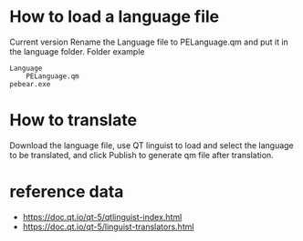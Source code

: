 # How to load a language file
Current version
Rename the Language file to PELanguage.qm and put it in the language folder.
Folder example
```
Language
    PELanguage.qm
pebear.exe
```
# How to translate
Download the language file, use QT linguist to load and select the language to be translated, and click Publish to generate qm file after translation.
# reference data
* https://doc.qt.io/qt-5/qtlinguist-index.html
* https://doc.qt.io/qt-5/linguist-translators.html

